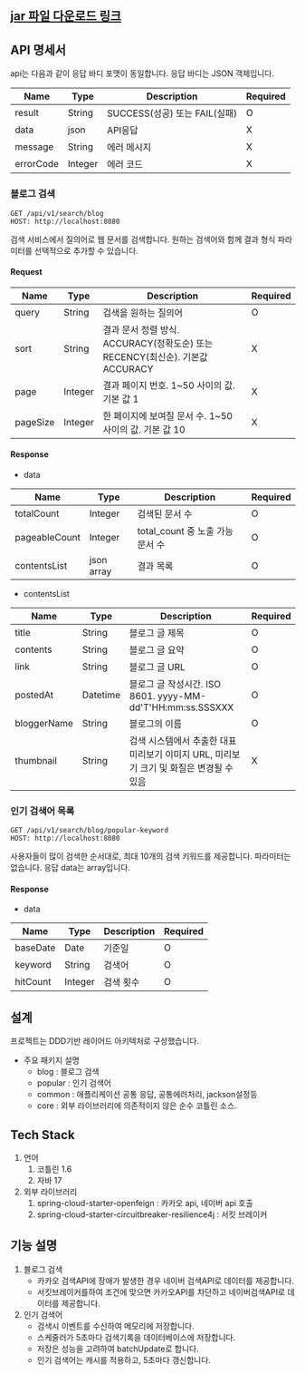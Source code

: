 ## [jar 파일 다운로드 링크](https://drive.google.com/drive/folders/1mJp4Zb8hCxN2STv9q5zOHI65UmcDauT3?usp=sharing)

## API 명세서
api는 다음과 같이 응답 바디 포맷이 동일합니다. 응답 바디는 JSON 객체입니다.

| Name     | Type    | Description             | Required |
|----------|---------|-------------------------|----------|
| result    | String  | SUCCESS(성공) 또는 FAIL(실패) | O        |
| data     | json    | API응답                   | X        |
| message     | String  | 에러 메시지                  | X        |
| errorCode | Integer | 에러 코드                   | X        |


### 블로그 검색
```
GET /api/v1/search/blog
HOST: http://localhost:8080
```
검색 서비스에서 질의어로 웹 문서를 검색합니다. 원하는 검색어와 함께 결과 형식 파라미터를 선택적으로 추가할 수 있습니다.
#### Request
| Name     | Type    | Description                                               | Required |
|----------|---------|-----------------------------------------------------------|----------|
| query    | String  | 검색을 원하는 질의어                                               | O        |
| sort     | String  | 결과 문서 정렬 방식. ACCURACY(정확도순) 또는 RECENCY(최신순). 기본값 ACCURACY | X        |
| page     | Integer | 결과 페이지 번호. 1~50 사이의 값. 기본 값 1                             | X        |
| pageSize | Integer | 한 페이지에 보여질 문서 수. 1~50 사이의 값. 기본 값 10                      | X        |

#### Response
* data

| Name     | Type       | Description                          | Required |
|----------|------------|--------------------------------------|----------|
| totalCount    | Integer    | 검색된 문서 수                             | O        |
| pageableCount     | Integer    | total_count 중 노출 가능 문서 수             | O        |
| contentsList     | json array | 결과 목록                                | O        |

 * contentsList

  | Name     | Type       | Description              | Required |
  |------------|--------------------------|----------|----------|
  | title    | String     | 블로그 글 제목                 | O        |
  | contents     | String     | 블로그 글 요약                 | O        |
  | link     | String     | 블로그 글 URL                | O        |
  | postedAt    | Datetime   | 블로그 글 작성시간. ISO 8601. yyyy-MM-dd'T'HH:mm:ss.SSSXXX   | O        |
  | bloggerName     | String    | 블로그의 이름 | O        |
  | thumbnail     | String | 검색 시스템에서 추출한 대표 미리보기 이미지 URL, 미리보기 크기 및 화질은 변경될 수 있음                    | X        |

### 인기 검색어 목록
```
GET /api/v1/search/blog/popular-keyword
HOST: http://localhost:8080
```
사용자들이 많이 검색한 순서대로, 최대 10개의 검색 키워드를 제공합니다. 파라미터는 없습니다.
응답 data는 array입니다.
#### Response
* data

| Name     | Type       | Description | Required |
|----------|------------|-------------|----------|
| baseDate    | Date       | 기준일         | O        |
| keyword     | String     | 검색어         | O        |
| hitCount     | Integer | 검색 횟수       | O        |


## 설계
프로젝트는 DDD기반 레이어드 아키텍처로 구성했습니다.
* 주요 패키지 설명
  * blog : 블로그 검색
  * popular : 인기 검색어
  * common : 애플리케이션 공통 응답, 공통에러처리, jackson설정등
  * core : 외부 라이브러리에 의존적이지 않은 순수 코틀린 소스. 
## Tech Stack
1. 언어
   1. 코틀린 1.6
   2. 자바 17
2. 외부 라이브러리
   1. spring-cloud-starter-openfeign : 카카오 api, 네이버 api 호출
   2. spring-cloud-starter-circuitbreaker-resilience4j : 서킷 브레이커

## 기능 설명
1. 블로그 검색
   * 카카오 검색API에 장애가 발생한 경우 네이버 검색API로 데이터를 제공합니다.
   * 서킷브레이커를하여 조건에 맞으면 카카오API를 차단하고 네이버검색API로 데이터를 제공합니다.
2. 인기 검색어
    * 검색시 이벤트를 수신하여 메모리에 저장합니다.
    * 스케줄러가 5초마다 검색기록을 데이터베이스에 저장합니다.
    * 저장은 성능을 고려하여 batchUpdate로 합니다.
    * 인기 검색어는 캐시를 적용하고, 5초마다 갱신합니다.